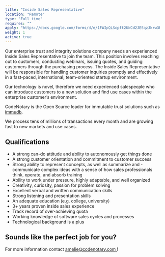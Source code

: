 ```yaml
---
title: "Inside Sales Representative"
location: "Remote" 
type: "Full time" 
requires: "" 
apply: "https://docs.google.com/forms/d/e/1FAIpQLScpft2UNCd2JESqzJkrw3PvBf3C5txz7BN6qOacJoxkTxaWhg/viewform?usp=sf_link"
weight: 1
active: true
---
```


Our enterprise trust and integrity solutions company needs an experienced Inside Sales Representative to join the team. This position involves reaching out to customers, conducting webinars, issuing quotes, and guiding customers through the purchasing process. The Inside Sales Representative will be responsible for handling customer inquiries promptly and effectively in a fast-paced, international, team-oriented startup environment.

Our technology is novel, therefore we need experienced salespeople who can introduce customers to a new solution and find use cases within the enterprise customer’s environment.

CodeNotary is the Open Source leader for immutable trust solutions such as [immudb](http://www.immudb.io/).

We process tens of millions of transactions every month and are growing fast to new markets and use cases.

## Qualifications

- A strong can-do attitude and ability to autonomously get things done
- A strong customer orientation and commitment to customer success
- Strong ability to represent concepts, as well as summarize and - communicate complex ideas with a sense of how sales professionals think, operate, and absorb training
- Ability to work under pressure, highly adaptable, and well organized
- Creativity, curiosity, passion for problem solving
- Excellent verbal and written communication skills
- Strong listening and presentation skills
- An adequate education (e.g. college, university) 
- 3+ years proven inside sales experience
- Track record of over-achieving quota
- Working knowledge of software sales cycles and processes
- Technological background is a plus

## Sounds like the perfect job for you?

For more information contact [amelie@codenotary.com ](amelie@codenotary.com )!
